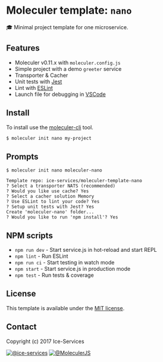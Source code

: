 # Moleculer template: `nano`
:mortar_board: Minimal project template for one microservice.

## Features
- Moleculer v0.11.x with `moleculer.config.js`
- Simple project with a demo `greeter` service
- Transporter & Cacher
- Unit tests with [Jest](http://facebook.github.io/jest/)
- Lint with [ESLint](http://eslint.org/)
- Launch file for debugging in [VSCode](https://code.visualstudio.com/)


## Install
To install use the [moleculer-cli](https://github.com/ice-services/moleculer-cli) tool.

```bash
$ moleculer init nano my-project
```

## Prompts
```
$ moleculer init nano moleculer-nano

Template repo: ice-services/moleculer-template-nano
? Select a transporter NATS (recommended)
? Would you like use cache? Yes
? Select a cacher solution Memory
? Use ESLint to lint your code? Yes
? Setup unit tests with Jest? Yes
Create 'moleculer-nano' folder...
? Would you like to run 'npm install'? Yes
```

## NPM scripts
- `npm run dev` - Start service.js in hot-reload and start REPL
- `npm lint` - Run ESLint
- `npm run ci` - Start testing in watch mode
- `npm start` - Start service.js in production mode
- `npm test` - Run tests & coverage

## License
This template is available under the [MIT license](https://tldrlegal.com/license/mit-license).

## Contact
Copyright (c) 2017 Ice-Services

[![@ice-services](https://img.shields.io/badge/github-ice--services-green.svg)](https://github.com/ice-services) [![@MoleculerJS](https://img.shields.io/badge/twitter-MoleculerJS-blue.svg)](https://twitter.com/MoleculerJS)
